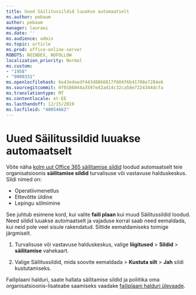 ```yaml
---
title: Uued Säilitussildid luuakse automaatselt
ms.author: pebaum
author: pebaum
manager: laurawi
ms.date: ''
ms.audience: admin
ms.topic: article
ms.prod: office-online-server
ROBOTS: NOINDEX, NOFOLLOW
localization_priority: Normal
ms.custom:
- "1958"
- "9000331"
ms.openlocfilehash: 6e43edeedf443d8866817f604f6b41708e7284e6
ms.sourcegitcommit: 0f0186044a3597e42ad14c32ca58e7224344dcfa
ms.translationtype: MT
ms.contentlocale: et-EE
ms.lasthandoff: 12/15/2019
ms.locfileid: "40054662"
---
```

# <a name="new-retention-labels-created-automatically"></a>Uued Säilitussildid luuakse automaatselt

Võite näha [kolm uut Office 365 säilitamise sildid](https://docs.microsoft.com/office365/securitycompliance/file-plan-manager#default-retention-labels-and-label-policy) loodud automaatselt teie organisatsioonis **säilitamise sildid** turvalisuse või vastavuse halduskeskus. Sildi nimed on:

- Operatiivmenetlus
- Ettevõtte üldine
- Lepingu sõlmimine

See juhtub esimene kord, kui valite **faili plaan** kui muud Säilitussildid loodud. Need sildid luuakse automaatselt ja vajaduse korral saab need eemaldada, kui neid pole veel sisule rakendatud. Siltide eemaldamiseks toimige järgmiselt.

1. Turvalisuse või vastavuse halduskeskus, valige **liigitused** > **Sildid** > **säilitamise** vahekaart.

1. Valige Säilitussildid, mida soovite eemaldada > **Kustuta silt** > **Jah** sildi kustutamiseks.

Failiplaani halduri, saate hallata säilitamise sildid ja poliitika oma organisatsioonis-lisateabe saamiseks vaadake [failiplaani halduri ülevaade](https://docs.microsoft.com/office365/securitycompliance/file-plan-manager).